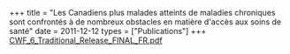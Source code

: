 +++
title = "Les Canadiens plus malades atteints de maladies chroniques sont confrontés à de nombreux obstacles en matière d'accès aux soins de santé"
date = 2011-12-12
types = ["Publications"]
+++
[CWF\_6\_Traditional\_Release\_FINAL\_FR.pdf](/files/CWF_6_Traditional_Release_FINAL_FR.pdf)
